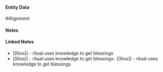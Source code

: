 #### Entity Data

#Alignment 

#### Notes

#### Linked Notes 

- [[Ilios]] - ritual uses knowledge to get blessings
- [[Ilios]] - ritual uses knowledge to get blessings- [[Ilios]] - ritual uses knowledge to get blessings
